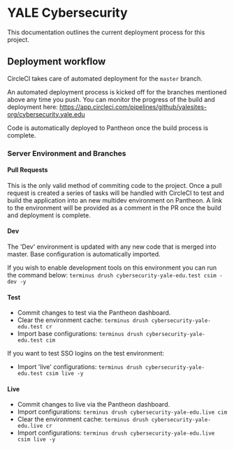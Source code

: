 # YALE Cybersecurity

This documentation outlines the current deployment process for this project.


## Deployment workflow

CircleCI takes care of automated deployment for the `master` branch.

An automated deployment process is kicked off for the branches mentioned
above any time you push. You can monitor the progress of the build and deployment 
here: https://app.circleci.com/pipelines/github/yalesites-org/cybersecurity.yale.edu

Code is automatically deployed to Pantheon once the build process is
complete.

### Server Environment and Branches

#### Pull Requests

This is the only valid method of commiting code to the project. Once a pull request is created a series of tasks will be handled with CircleCI to test and build the application into an new multidev environment on Pantheon. A link to the environment will be provided as a comment in the PR once the build and deployment is complete.

#### Dev

The 'Dev' environment is updated with any new code that is merged into master. Base configuration is automatically imported.

If you wish to enable development tools on this environment you can run the command below:
`terminus drush cybersecurity-yale-edu.test csim -dev -y`

#### Test

- Commit changes to test via the Pantheon dashboard.
- Clear the environment cache: `terminus drush cybersecurity-yale-edu.test cr`
- Import base configurations: `terminus drush cybersecurity-yale-edu.test cim`

If you want to test SSO logins on the test environment:
- Import 'live' configurations: `terminus drush cybersecurity-yale-edu.test csim live -y`

#### Live

- Commit changes to live via the Pantheon dashboard.
- Import configurations: `terminus drush cybersecurity-yale-edu.live cim`
- Clear the environment cache: `terminus drush cybersecurity-yale-edu.live cr`
- Import configurations: `terminus drush cybersecurity-yale-edu.live csim live -y`